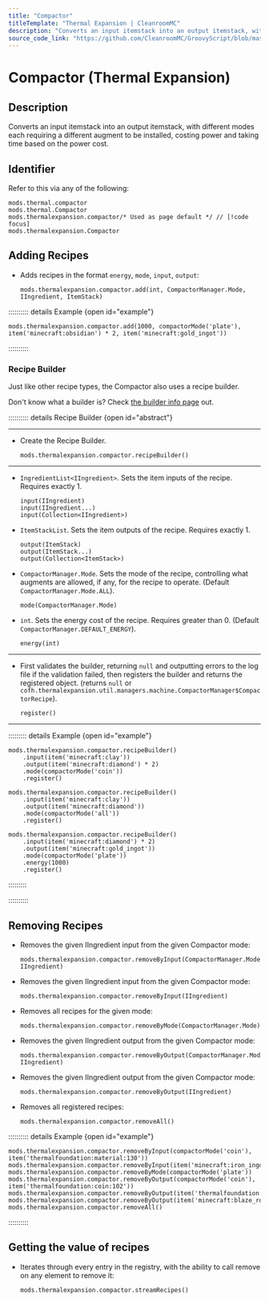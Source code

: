 ```yaml
---
title: "Compactor"
titleTemplate: "Thermal Expansion | CleanroomMC"
description: "Converts an input itemstack into an output itemstack, with different modes each requiring a different augment to be installed, costing power and taking time based on the power cost."
source_code_link: "https://github.com/CleanroomMC/GroovyScript/blob/master/src/main/java/com/cleanroommc/groovyscript/compat/mods/thermalexpansion/machine/Compactor.java"
---
```


# Compactor (Thermal Expansion)

## Description

Converts an input itemstack into an output itemstack, with different modes each requiring a different augment to be installed, costing power and taking time based on the power cost.

## Identifier

Refer to this via any of the following:

```groovy:no-line-numbers {3}
mods.thermal.compactor
mods.thermal.Compactor
mods.thermalexpansion.compactor/* Used as page default */ // [!code focus]
mods.thermalexpansion.Compactor
```


## Adding Recipes

- Adds recipes in the format `energy`, `mode`, `input`, `output`:

    ```groovy:no-line-numbers
    mods.thermalexpansion.compactor.add(int, CompactorManager.Mode, IIngredient, ItemStack)
    ```

:::::::::: details Example {open id="example"}
```groovy:no-line-numbers
mods.thermalexpansion.compactor.add(1000, compactorMode('plate'), item('minecraft:obsidian') * 2, item('minecraft:gold_ingot'))
```

::::::::::

### Recipe Builder

Just like other recipe types, the Compactor also uses a recipe builder.

Don't know what a builder is? Check [the builder info page](../../getting_started/builder.md) out.

:::::::::: details Recipe Builder {open id="abstract"}

---

- Create the Recipe Builder.

    ```groovy:no-line-numbers
    mods.thermalexpansion.compactor.recipeBuilder()
    ```

---

- `IngredientList<IIngredient>`. Sets the item inputs of the recipe. Requires exactly 1.

    ```groovy:no-line-numbers
    input(IIngredient)
    input(IIngredient...)
    input(Collection<IIngredient>)
    ```

- `ItemStackList`. Sets the item outputs of the recipe. Requires exactly 1.

    ```groovy:no-line-numbers
    output(ItemStack)
    output(ItemStack...)
    output(Collection<ItemStack>)
    ```

- `CompactorManager.Mode`. Sets the mode of the recipe, controlling what augments are allowed, if any, for the recipe to operate. (Default `CompactorManager.Mode.ALL`).

    ```groovy:no-line-numbers
    mode(CompactorManager.Mode)
    ```

- `int`. Sets the energy cost of the recipe. Requires greater than 0. (Default `CompactorManager.DEFAULT_ENERGY`).

    ```groovy:no-line-numbers
    energy(int)
    ```

---

- First validates the builder, returning `null` and outputting errors to the log file if the validation failed, then registers the builder and returns the registered object. (returns `null` or `cofh.thermalexpansion.util.managers.machine.CompactorManager$CompactorRecipe`).

    ```groovy:no-line-numbers
    register()
    ```

---

::::::::: details Example {open id="example"}
```groovy:no-line-numbers
mods.thermalexpansion.compactor.recipeBuilder()
    .input(item('minecraft:clay'))
    .output(item('minecraft:diamond') * 2)
    .mode(compactorMode('coin'))
    .register()

mods.thermalexpansion.compactor.recipeBuilder()
    .input(item('minecraft:clay'))
    .output(item('minecraft:diamond'))
    .mode(compactorMode('all'))
    .register()

mods.thermalexpansion.compactor.recipeBuilder()
    .input(item('minecraft:diamond') * 2)
    .output(item('minecraft:gold_ingot'))
    .mode(compactorMode('plate'))
    .energy(1000)
    .register()
```

:::::::::

::::::::::

## Removing Recipes

- Removes the given IIngredient input from the given Compactor mode:

    ```groovy:no-line-numbers
    mods.thermalexpansion.compactor.removeByInput(CompactorManager.Mode, IIngredient)
    ```

- Removes the given IIngredient input from the given Compactor mode:

    ```groovy:no-line-numbers
    mods.thermalexpansion.compactor.removeByInput(IIngredient)
    ```

- Removes all recipes for the given mode:

    ```groovy:no-line-numbers
    mods.thermalexpansion.compactor.removeByMode(CompactorManager.Mode)
    ```

- Removes the given IIngredient output from the given Compactor mode:

    ```groovy:no-line-numbers
    mods.thermalexpansion.compactor.removeByOutput(CompactorManager.Mode, IIngredient)
    ```

- Removes the given IIngredient output from the given Compactor mode:

    ```groovy:no-line-numbers
    mods.thermalexpansion.compactor.removeByOutput(IIngredient)
    ```

- Removes all registered recipes:

    ```groovy:no-line-numbers
    mods.thermalexpansion.compactor.removeAll()
    ```

:::::::::: details Example {open id="example"}
```groovy:no-line-numbers
mods.thermalexpansion.compactor.removeByInput(compactorMode('coin'), item('thermalfoundation:material:130'))
mods.thermalexpansion.compactor.removeByInput(item('minecraft:iron_ingot'))
mods.thermalexpansion.compactor.removeByMode(compactorMode('plate'))
mods.thermalexpansion.compactor.removeByOutput(compactorMode('coin'), item('thermalfoundation:coin:102'))
mods.thermalexpansion.compactor.removeByOutput(item('thermalfoundation:material:24'))
mods.thermalexpansion.compactor.removeByOutput(item('minecraft:blaze_rod'))
mods.thermalexpansion.compactor.removeAll()
```

::::::::::

## Getting the value of recipes

- Iterates through every entry in the registry, with the ability to call remove on any element to remove it:

    ```groovy:no-line-numbers
    mods.thermalexpansion.compactor.streamRecipes()
    ```
